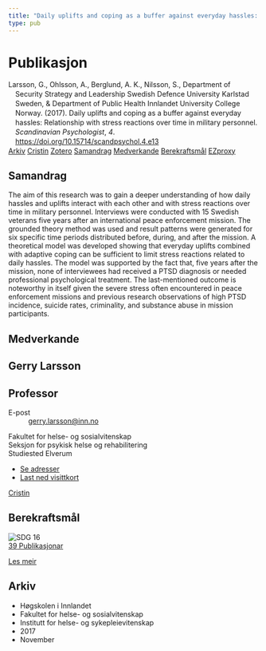 ```yaml
---
title: "Daily uplifts and coping as a buffer against everyday hassles: Relationship with stress reactions over time in military personnel"
type: pub
---
```

<h1>Publikasjon</h1>
<article id="csl-bib-container-7U8TNYLI" class="csl-bib-container">
  <div class="csl-bib-body" style="line-height: 1.35; padding-left: 1em; text-indent:-1em;">
  <div class="csl-entry">Larsson, G., Ohlsson, A., Berglund, A. K., Nilsson, S., Department of Security Strategy and Leadership Swedish Defence University Karlstad Sweden, &amp; Department of Public Health Innlandet University College Norway. (2017). Daily uplifts and coping as a buffer against everyday hassles: Relationship with stress reactions over time in military personnel. <i>Scandinavian Psychologist</i>, <i>4</i>. <a href="https://doi.org/10.15714/scandpsychol.4.e13">https://doi.org/10.15714/scandpsychol.4.e13</a></div>
</div>
  <div class="csl-bib-buttons">
    <a href="#taxonomy-article-7U8TNYLI" class="csl-bib-button">Arkiv</a>
    <a href="https://app.cristin.no/results/show.jsf?id=1516092" alt="Cristin URL" class="csl-bib-button">Cristin</a>
    <a href="http://zotero.org/groups/5022929/items/7U8TNYLI" alt="Zotero URL" class="csl-bib-button">Zotero</a>
    <a href="#abstract-article-7U8TNYLI" class="csl-bib-button">Samandrag</a>
    <a href="#contributors-article-7U8TNYLI" class="csl-bib-button">Medverkande</a>
    <a href="#sdg-article-7U8TNYLI" class="csl-bib-button">Berekraftsmål</a>
    <a href="http://ezproxy.inn.no/login?url=https://doi.org/10.15714/scandpsychol.4.e13" class="csl-bib-button">EZproxy</a>
  </div>
  <div id="csl-bib-meta-container-7U8TNYLI"></div>
</article>
<div id="csl-bib-meta-7U8TNYLI" class="csl-bib-meta">
  <article id="abstract-article-7U8TNYLI" class="abstract-article">
    <h1>Samandrag</h1>
    The aim of this research was to gain a deeper understanding of how daily hassles and uplifts interact with each other and with stress reactions over time in military personnel. Interviews were conducted with 15 Swedish veterans five years after an international peace enforcement mission. The grounded theory method was used and result patterns were generated for six specific time periods distributed before, during, and after the mission. A theoretical model was developed showing that everyday uplifts combined with adaptive coping can be sufficient to limit stress reactions related to daily hassles. The model was supported by the fact that, five years after the mission, none of interviewees had received a PTSD diagnosis or needed professional psychological treatment. The last-mentioned outcome is noteworthy in itself given the severe stress often encountered in peace enforcement missions and previous research observations of high PTSD incidence, suicide rates, criminality, and substance abuse in mission participants.
  </article>
  <article id="contributors-article-7U8TNYLI" class="contributors-article">
    <h1>Medverkande</h1>
    <div class="personas">
<div class="vrtx-hinn-person-card">
<div class="photo">
<i class="lar la-user-circle missing-person"></i>
</div>
<div class="info">
<hgroup><h1>Gerry Larsson</h1>
<h2>Professor</h2>
</hgroup><dl>
<dt>E-post</dt>
<dd>
<a href="mailto:gerry.larsson@inn.no">gerry.larsson@inn.no</a>
</dd>
</dl>
<p>
Fakultet for helse- og sosialvitenskap<br>
Seksjon for psykisk helse og rehabilitering<br>
Studiested Elverum
</p>
<ul class="vrtx-hinn-links">
<li><a href="https://www.inn.no/finn-en-ansatt/gerry-larsson.html#vrtx-hinn-addresses">Se adresser</a></li>
<li><a href="https://www.inn.no/finn-en-ansatt/gerry-larsson.html?vrtx=vcf">Last ned visittkort</a></li>
</ul>
</div>
</div>
<a href="https://app.cristin.no/persons/show.jsf?id=50941" alt="Cristin URL" class="personas-cristin">Cristin</a>
</div>
  </article>
  <article id="sdg-article-7U8TNYLI" class="sdg-article">
    <h1>Berekraftsmål</h1>
    <div class="sdg-container"><div id="sdg16" class="sdg">
<img src="{{< params subfolder >}}images/sdg/sdg16_no.png" class="image" alt="SDG 16">
<div class="sdg-overlay">
<a href="{{< params subfolder >}}no/archive/?sdg=16#archive" class="sdg-publication-count"><span>39</span> Publikasjonar</a>
<p><a href="https://www.fn.no/om-fn/fns-baerekraftsmaal/fred-rettferdighet-og-velfungerende-institusjoner?lang=nno-NO" class="sdg-read-more">Les meir</a></p>
</div>
</div></div>
  </article>
  <article id="taxonomy-article-7U8TNYLI" class="taxonomy-article">
    <h1>Arkiv</h1>
    <ul>
      <li>Høgskolen i Innlandet</li>
      <li>Fakultet for helse- og sosialvitenskap</li>
      <li>Institutt for helse- og sykepleievitenskap</li>
      <li>2017</li>
      <li>November</li>
    </ul>
  </article>
</div>
